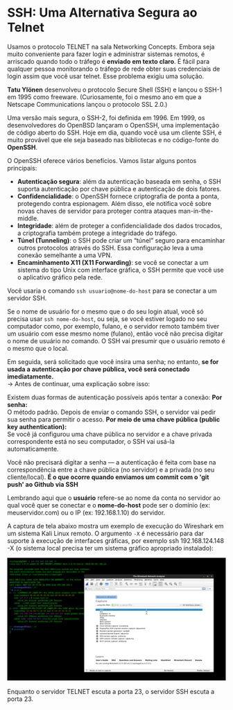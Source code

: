 # SSH: Uma Alternativa Segura ao Telnet

Usamos o protocolo TELNET na sala Networking Concepts. Embora seja muito conveniente para fazer login e administrar sistemas remotos, é arriscado quando todo o tráfego é **enviado em texto claro**. É fácil para qualquer pessoa monitorando o tráfego de rede obter suas credenciais de login assim que você usar telnet. Esse problema exigiu uma solução. 

**Tatu Ylönen** desenvolveu o protocolo Secure Shell (SSH) e lançou o SSH-1 em 1995 como freeware. (Curiosamente, foi o mesmo ano em que a Netscape Communications lançou o protocolo SSL 2.0.) 

Uma versão mais segura, o SSH-2, foi definida em 1996. Em 1999, os desenvolvedores do OpenBSD lançaram o OpenSSH, uma implementação de código aberto do SSH. Hoje em dia, quando você usa um cliente SSH, é muito provável que ele seja baseado nas bibliotecas e no código-fonte do **OpenSSH**.

O OpenSSH oferece vários benefícios. Vamos listar alguns pontos principais:

- **Autenticação segura**: além da autenticação baseada em senha, o SSH suporta autenticação por chave pública e autenticação de dois fatores.  
- **Confidencialidade**: o OpenSSH fornece criptografia de ponta a ponta, protegendo contra espionagem. Além disso, ele notifica você sobre novas chaves de servidor para proteger contra ataques man-in-the-middle.  
- **Integridade**: além de proteger a confidencialidade dos dados trocados, a criptografia também protege a integridade do tráfego.  
- **Túnel (Tunneling)**: o SSH pode criar um “túnel” seguro para encaminhar outros protocolos através do SSH. Essa configuração leva a uma conexão semelhante a uma VPN.  
- **Encaminhamento X11 (X11 Forwarding)**: se você se conectar a um sistema do tipo Unix com interface gráfica, o SSH permite que você use o aplicativo gráfico pela rede.

Você usaria o comando `ssh usuario@nome-do-host` para se conectar a um servidor SSH. 

Se o nome de usuário for o mesmo que o do seu login atual, você só precisa usar `ssh nome-do-host`, ou seja, se você estiver logado no seu computador como, por exemplo, fulano, e o servidor remoto também tiver um usuário com esse mesmo nome (fulano), então você não precisa digitar o nome de usuário no comando. O SSH vai presumir que o usuário remoto é o mesmo que o local. 

Em seguida, será solicitado que você insira uma senha; no entanto, **se for usada a autenticação por chave pública, você será conectado imediatamente.**<br> -> Antes de continuar, uma explicação sobre isso:

Existem duas formas de autenticação possíveis após tentar a conexão:
**Por senha:**<br>
O método padrão. Depois de enviar o comando SSH, o servidor vai pedir sua senha para permitir o acesso.
**Por meio de uma chave pública (public key authentication):**<br>
Se você já configurou uma chave pública no servidor e a chave privada correspondente está no seu computador, o SSH vai usá-la automaticamente.

Você não precisará digitar a senha — a autenticação é feita com base na correspondência entre a chave pública (no servidor) e a privada (no seu cliente/local). **É o que ocorre quando enviamos um commit com o 'git push' ao Github via SSH**

Lembrando aqui que o **usuário** refere-se ao nome da conta no servidor ao qual você quer se conectar e o **nome-do-host** pode ser o domínio (ex: meuservidor.com) ou o IP (ex: 192.168.1.10) do servidor.

A captura de tela abaixo mostra um exemplo de execução do Wireshark em um sistema Kali Linux remoto. O argumento `-X` é necessário para dar suporte à execução de interfaces gráficas, por exemplo  ssh 192.168.124.148 -X (o sistema local precisa ter um sistema gráfico apropriado instalado):

![alt text](/Cibersecurity-101/Networking%20Secure%20Protocols/IMAGENS/ssh.png)

Enquanto o servidor TELNET escuta a porta 23, o servidor SSH escuta a porta 23.

